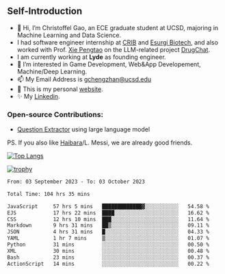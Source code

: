 ## Self-Introduction
- 👋 Hi, I’m Christoffel Gao, an ECE graduate student at UCSD, majoring in Machine Learning and Data Science.
- I had software engineer internship at [CRIB](https://www.linkedin.com/company/trycrib/) and [Esurgi Biotech](https://myesurgi.com/), and also worked with Prof. [Xie Pengtao](https://pengtaoxie.github.io/) on the LLM-related project [DrugChat](https://github.com/UCSD-AI4H/drugchat).
- I am currently working at **Lyde** as founding engineer.
- 👀 I’m interested in Game Development, Web&App Developement, Machine/Deep Learning.
- 📫 My Email Address is gchengzhan@ucsd.edu
- 🌱 This is my personal [website](https://gaochengzhan.netlify.app/).
- ✨ My [Linkedin](https://www.linkedin.com/in/chengzhan-christoffel-gao/).

### Open-source Contributions:
- [Question Extractor](https://github.com/nestordemeure/question_extractor) using large language model

PS. If you also like [Haibara](https://www.detectiveconanworld.com/wiki/Ai_Haibara)/L. Messi, we are already good friends.

[![Top Langs](https://github-readme-stats.vercel.app/api/top-langs/?username=gaochengzhan&layout=compact&exclude_repo=CNN-based-Image-Recognition-for-AsianGiant-Hornets,Machine-Learning-and-Data-Computing-Tongji,NLP-on-Blogs-during-COVID-19-Pandemic,CSE258-Web-Mining-and-Recommder-System,Stock-Prediction-using-LSTM-Model)](https://github.com/anuraghazra/github-readme-stats)

[![trophy](https://github-profile-trophy.vercel.app/?username=gaochengzhan&theme=flat&row=1&margin-w=12)](https://github.com/ryo-ma/github-profile-trophy)

<!--START_SECTION:waka-->

```txt
From: 03 September 2023 - To: 03 October 2023

Total Time: 104 hrs 35 mins

JavaScript     57 hrs 5 mins   █████████████▓░░░░░░░░░░░   54.58 %
EJS            17 hrs 22 mins  ████░░░░░░░░░░░░░░░░░░░░░   16.62 %
CSS            12 hrs 10 mins  ███░░░░░░░░░░░░░░░░░░░░░░   11.64 %
Markdown       9 hrs 31 mins   ██▒░░░░░░░░░░░░░░░░░░░░░░   09.11 %
JSON           4 hrs 31 mins   █░░░░░░░░░░░░░░░░░░░░░░░░   04.33 %
YAML           1 hr 7 mins     ▒░░░░░░░░░░░░░░░░░░░░░░░░   01.07 %
Python         31 mins         ░░░░░░░░░░░░░░░░░░░░░░░░░   00.50 %
XML            30 mins         ░░░░░░░░░░░░░░░░░░░░░░░░░   00.48 %
Bash           23 mins         ░░░░░░░░░░░░░░░░░░░░░░░░░   00.37 %
ActionScript   14 mins         ░░░░░░░░░░░░░░░░░░░░░░░░░   00.22 %
```

<!--END_SECTION:waka-->

<!---
gaochengzhan/gaochengzhan is a ✨ special ✨ repository because its `README.md` (this file) appears on your GitHub profile.
You can click the Preview link to take a look at your changes.
--->
